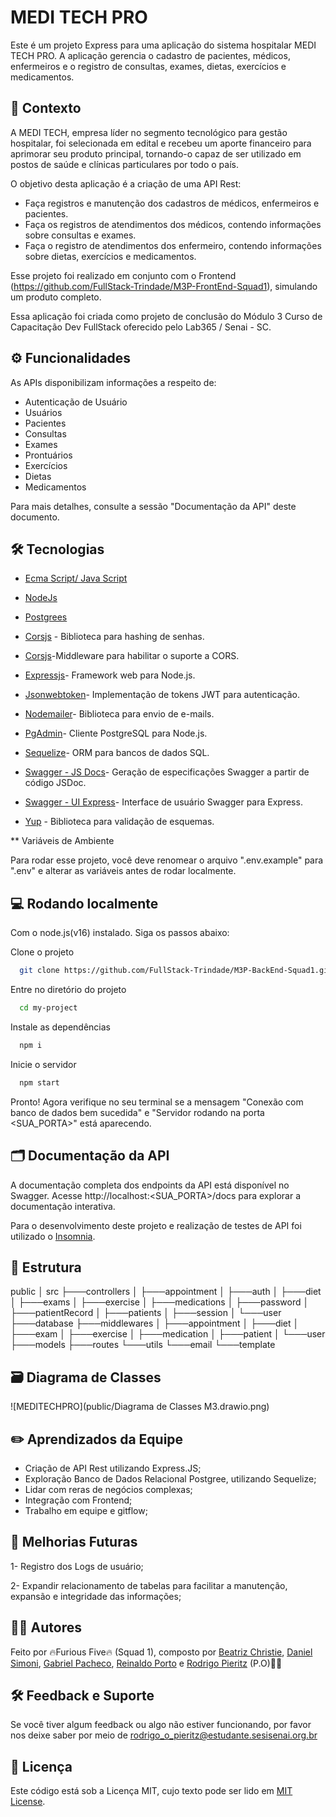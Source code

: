 
# MEDI TECH PRO

Este é um projeto Express para uma aplicação do sistema hospitalar MEDI TECH PRO. A aplicação gerencia o cadastro de pacientes, médicos, enfermeiros e o registro de consultas, exames, dietas, exercícios e medicamentos.


## 🎯 Contexto

 A MEDI TECH, empresa líder no segmento tecnológico para gestão hospitalar, foi selecionada em edital e recebeu um aporte financeiro para aprimorar seu produto principal, tornando-o capaz de ser utilizado em postos de saúde e clínicas particulares por todo o país.
 
 O objetivo desta aplicação é a criação de uma API Rest:
 - Faça registros e manutenção dos cadastros de médicos, enfermeiros e pacientes.
 - Faça os registros de atendimentos dos médicos, contendo informações sobre consultas e exames.
 - Faça o registro de atendimentos dos enfermeiro, contendo informações sobre dietas, exercícios e medicamentos.

 Esse projeto foi realizado em conjunto com o Frontend (https://github.com/FullStack-Trindade/M3P-FrontEnd-Squad1), simulando um produto completo.

 Essa aplicação foi criada como projeto de conclusão do Módulo 3 Curso de Capacitação Dev FullStack oferecido pelo Lab365 / Senai - SC.

## ⚙️ Funcionalidades

As APIs disponibilizam informações a respeito de:

- Autenticação de Usuário
- Usuários
- Pacientes
- Consultas
- Exames
- Prontuários
- Exercícios
- Dietas
- Medicamentos

Para mais detalhes, consulte a sessão "Documentação da API" deste documento.

## 🛠️ Tecnologias

- [Ecma Script/ Java Script](https://www.ecma-international.org)
- [NodeJs](https://nodejs.org)
- [Postgrees](https://www.postgresql.org)

- [Corsjs](https://www.npmjs.com/package/bcrypt) - Biblioteca para hashing de senhas.
- [Corsjs](https://www.npmjs.com/package/cors)-Middleware para habilitar o suporte a CORS.
- [Expressjs](https://expressjs.com)- Framework web para Node.js.
- [Jsonwebtoken](https://www.npmjs.com/package/jsonwebtoken)- Implementação de tokens JWT para autenticação.
- [Nodemailer](https://nodemailer.com)- Biblioteca para envio de e-mails.
- [PgAdmin](https://www.pgadmin.org)- Cliente PostgreSQL para Node.js.
- [Sequelize](https://sequelize.org)- ORM para bancos de dados SQL.
- [Swagger - JS Docs](https://swagger.io)- Geração de especificações Swagger a partir de código JSDoc.
- [Swagger - UI Express](https://swagger.io)-  Interface de usuário Swagger para Express.
- [Yup](https://www.npmjs.com/package/yup) - Biblioteca para validação de esquemas. 

** Variáveis de Ambiente

Para rodar esse projeto, você deve renomear o arquivo ".env.example" para ".env" e alterar as variáveis antes de rodar localmente.

## 💻 Rodando localmente

Com o node.js(v16) instalado. Siga os passos abaixo:

Clone o projeto

```bash
  git clone https://github.com/FullStack-Trindade/M3P-BackEnd-Squad1.git
```

Entre no diretório do projeto

```bash
  cd my-project
```

Instale as dependências

```bash
  npm i
```

Inicie o servidor

```bash
  npm start
```
Pronto! Agora verifique no seu terminal se a mensagem "Conexão com banco de dados bem sucedida" e "Servidor rodando na porta <SUA_PORTA>" está aparecendo.

## 🗂️ Documentação da API

A documentação completa dos endpoints da API está disponível no Swagger. Acesse http://localhost:<SUA_PORTA>/docs para explorar a documentação interativa.

Para o desenvolvimento deste projeto e realização de testes de API foi utilizado o [Insomnia](https://insomnia.rest/download).

## 🌲 Estrutura

public
│ 
src
├───controllers
│   ├───appointment
│   ├───auth
│   ├───diet
│   ├───exams
│   ├───exercise
│   ├───medications
│   ├───password
│   ├───patientRecord
│   ├───patients
│   ├───session
│   └───user
├───database
├───middlewares
│   ├───appointment
│   ├───diet
│   ├───exam
│   ├───exercise
│   ├───medication
│   ├───patient
│   └───user
├───models
├───routes
└───utils
    └───email
        └───template

## 🗃️ Diagrama de Classes

![MEDITECHPRO](public/Diagrama de Classes M3.drawio.png)

## ✏️ Aprendizados da Equipe

- Criação de API Rest utilizando Express.JS;
- Exploração Banco de Dados Relacional Postgree, utilizando Sequelize;
- Lidar com reras de negócios complexas;
- Integração com Frontend;
- Trabalho em equipe e gitflow;

## 🚀 Melhorias Futuras

1- Registro dos Logs de usuário;

2- Expandir relacionamento de tabelas para facilitar a manutenção, expansão e integridade das informações;

## ✍🏻 Autores

Feito por 🔥Furious Five🔥 (Squad 1), composto por [Beatriz Christie](https://github.com/biachristie),  [Daniel Simoni](https://github.com/DaniSimoni), [Gabriel Pacheco](https://github.com/gabrieldelpacheco), [Reinaldo Porto](https://github.com/portexrp) e [Rodrigo Pieritz](https://github.com/rodrigopieritz) (P.O)🖐🏻

## 🛠️ Feedback e Suporte

Se você tiver algum feedback ou algo não estiver funcionando, por favor nos deixe saber por meio de rodrigo_o_pieritz@estudante.sesisenai.org.br

## 📌 Licença

Este código está sob a Licença MIT, cujo texto pode ser lido em [MIT License](https://github.com/FullStack-Trindade/M3P-BackEnd-Squad1/blob/main/LICENSE.md).